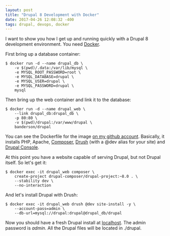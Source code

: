 ```yaml
---
layout: post
title: "Drupal 8 Development with Docker"
date: 2017-04-26 12:08:32 -400
tags: drupal, devops, docker
---
```


I want to show you how I get up and running quickly with a Drupal 8 development
environment. You need [Docker](https://docs.docker.com/engine/installation/).

First bring up a database container:

```
$ docker run -d --name drupal_db \
    -v $(pwd)/.data:/var/lib/mysql \
    -e MYSQL_ROOT_PASSWORD=root \
    -e MYSQL_DATABASE=drupal \
    -e MYSQL_USER=drupal \
    -e MYSQL_PASSWORD=drupal \
    mysql
```

Then bring up the web container and link it to the database:

```
$ docker run -d --name drupal_web \
    --link drupal_db:drupal_db \
    -p 80:80 \
    -v $(pwd)/drupal:/var/www/drupal \
    banderson/drupal
```

You can see the Dockerfile for the image
[on my github account](https://github.com/hcpss-banderson/docker-drupal).
Basically, it installs PHP, Apache, [Composer](https://getcomposer.org/),
[Drush](http://www.drush.org/en/master/) (with a @dev alias for your site) and
[Drupal Console](https://drupalconsole.com/).

At this point you have a website capable of serving Drupal, but not Drupal
itself. So let's get it:

```
$ docker exec -it drupal_web composer \
    create-project drupal-composer/drupal-project:~8.0 . \
    --stability dev \
    --no-interaction
```

And let's install Drupal with Drush:

```
$ docker exec -it drupal_web drush @dev site-install -y \
    --account-pass=admin \
    --db-url=mysql://drupal:drupal@drupal_db/drupal
```

Now you should have a fresh Drupal install at [localhost](http://localhost). The
admin password is *admin*. All the Drupal files will be located in ./drupal.
